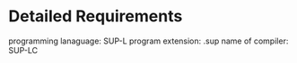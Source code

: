 # Detailed Requirements
programming lanaguage: SUP-L
program extension: .sup
name of compiler: SUP-LC


